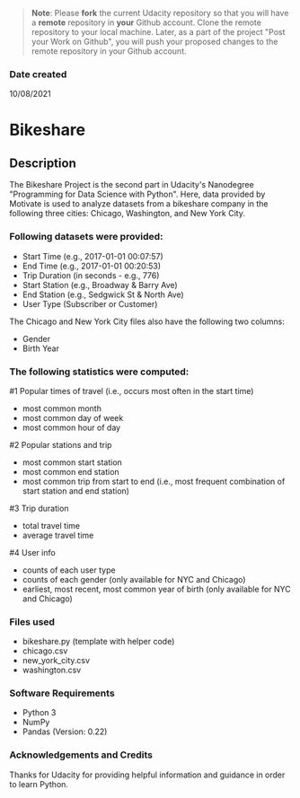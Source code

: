 >**Note**: Please **fork** the current Udacity repository so that you will have a **remote** repository in **your** Github account. Clone the remote repository to your local machine. Later, as a part of the project "Post your Work on Github", you will push your proposed changes to the remote repository in your Github account.

### Date created
10/08/2021

# Bikeshare

## Description
The Bikeshare Project is the second part in Udacity's Nanodegree "Programming for Data Science with Python". Here, data provided by Motivate is used to analyze datasets from a bikeshare company in the following three cities: Chicago, Washington, and New York City.

### Following datasets were provided:

* Start Time (e.g., 2017-01-01 00:07:57)
* End Time (e.g., 2017-01-01 00:20:53)
* Trip Duration (in seconds - e.g., 776)
* Start Station (e.g., Broadway & Barry Ave)
* End Station (e.g., Sedgwick St & North Ave)
* User Type (Subscriber or Customer)

The Chicago and New York City files also have the following two columns:

* Gender
* Birth Year

### The following statistics were computed:

#1 Popular times of travel (i.e., occurs most often in the start time)

* most common month
* most common day of week
* most common hour of day

#2 Popular stations and trip

* most common start station
* most common end station
* most common trip from start to end (i.e., most frequent combination of start station and end station)

#3 Trip duration

* total travel time
* average travel time

#4 User info

* counts of each user type
* counts of each gender (only available for NYC and Chicago)
* earliest, most recent, most common year of birth (only available for NYC and Chicago)

### Files used
* bikeshare.py (template with helper code)
* chicago.csv
* new_york_city.csv
* washington.csv

### Software Requirements
* Python 3
* NumPy
* Pandas (Version: 0.22)

### Acknowledgements and Credits
Thanks for Udacity for providing helpful information and guidance in order to learn Python.
